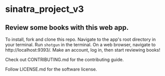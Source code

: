 # sinatra_project_v3

## Review some books with this web app.

To install, fork and clone this repo. Navigate to the app's root directory in your terminal. Run ```shotgun``` in the terminal. On a web browser, navigate to http://localhost:9393/. Make an account, log in, then start reviewing books!

Check out CONTRIBUTING.md for the contributing guide. 

Follow LICENSE.md for the software license. 
